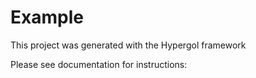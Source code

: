 # Example

This project was generated with the Hypergol framework

Please see documentation for instructions: <add link here>

<maybe this can serve as a quickstart guide>
